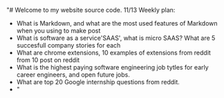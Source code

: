 "# Welcome to my website source code.
 11/13 Weekly plan: 
- What is Markdown, and what are the most used features of Markdown when you using to make post
- What is software as a service'SAAS', what is micro SAAS? What are 5 succesfull company stories for each
- What are chrome extensions, 10 examples of extensions from reddit from 10 post on reddit
- What is the highest paying software engineering job tytles for early career engineers, and open future jobs.
- What are top 20 Google internship questions from reddit.
- " 
